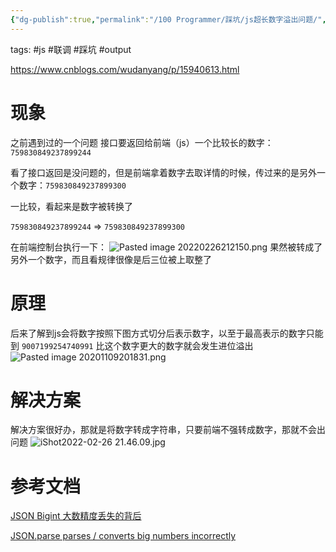 ```yaml
---
{"dg-publish":true,"permalink":"/100 Programmer/踩坑/js超长数字溢出问题/","noteIcon":"","updated":"2024-01-29T16:16:00.186+08:00"}
---
```



tags: #js #联调 #踩坑  #output 

https://www.cnblogs.com/wudanyang/p/15940613.html

# 现象

之前遇到过的一个问题
接口要返回给前端（js）一个比较长的数字：`759830849237899244`

看了接口返回是没问题的，但是前端拿着数字去取详情的时候，传过来的是另外一个数字：`759830849237899300`

一比较，看起来是数字被转换了

`759830849237899244` => `759830849237899300`

在前端控制台执行一下：
![Pasted image 20220226212150.png](/img/user/attachs/Pasted%20image%2020220226212150.png)
果然被转成了另外一个数字，而且看规律很像是后三位被上取整了

# 原理

后来了解到js会将数字按照下图方式切分后表示数字，以至于最高表示的数字只能到 `9007199254740991`  比这个数字更大的数字就会发生进位溢出
![Pasted image 20201109201831.png](/img/user/attachs/Pasted%20image%2020201109201831.png)

# 解决方案

解决方案很好办，那就是将数字转成字符串，只要前端不强转成数字，那就不会出问题
![iShot2022-02-26 21.46.09.jpg](/img/user/attachs/iShot2022-02-26%2021.46.09.jpg)

# 参考文档

[JSON Bigint 大数精度丢失的背后](https://cloud.tencent.com/developer/article/1477816)

[JSON.parse parses / converts big numbers incorrectly](https://stackoverflow.com/questions/10631494/json-parse-parses-converts-big-numbers-incorrectly)